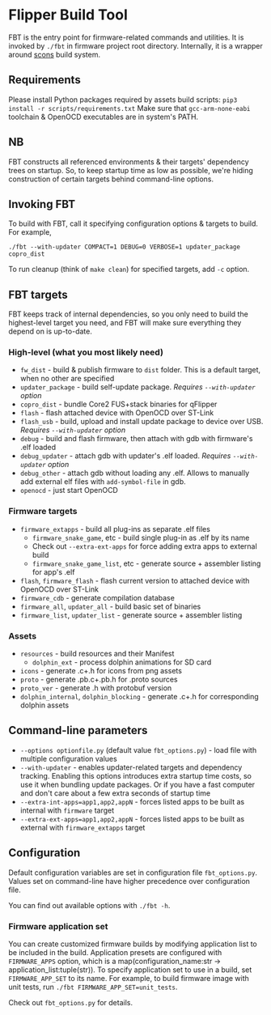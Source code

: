 # Flipper Build Tool

FBT is the entry point for firmware-related commands and utilities.
It is invoked by `./fbt` in firmware project root directory. Internally, it is a wrapper around [scons](https://scons.org/) build system.

## Requirements

Please install Python packages required by assets build scripts: `pip3 install -r scripts/requirements.txt`
Make sure that `gcc-arm-none-eabi` toolchain & OpenOCD executables are in system's PATH.

## NB

FBT constructs all referenced environments & their targets' dependency trees on startup. So, to keep startup time as low as possible, we're hiding construction of certain targets behind command-line options.

## Invoking FBT

To build with FBT, call it specifying configuration options & targets to build. For example,

`./fbt --with-updater COMPACT=1 DEBUG=0 VERBOSE=1 updater_package copro_dist`

To run cleanup (think of `make clean`) for specified targets, add `-c` option.

## FBT targets

FBT keeps track of internal dependencies, so you only need to build the highest-level target you need, and FBT will make sure everything they depend on is up-to-date.

### High-level (what you most likely need)

- `fw_dist` - build & publish firmware to `dist` folder. This is a default target, when no other are specified
- `updater_package` - build self-update package. _Requires `--with-updater` option_
- `copro_dist` - bundle Core2 FUS+stack binaries for qFlipper
- `flash` - flash attached device with OpenOCD over ST-Link
- `flash_usb` - build, upload and install update package to device over USB.  _Requires `--with-updater` option_
- `debug` - build and flash firmware, then attach with gdb with firmware's .elf loaded
- `debug_updater` - attach gdb with updater's .elf loaded. _Requires `--with-updater` option_
- `debug_other` - attach gdb without loading any .elf. Allows to manually add external elf files with `add-symbol-file` in gdb.
- `openocd` - just start OpenOCD

### Firmware targets

- `firmware_extapps` - build all plug-ins as separate .elf files
    - `firmware_snake_game`, etc - build single plug-in as .elf by its name
    - Check out `--extra-ext-apps` for force adding extra apps to external build 
    - `firmware_snake_game_list`, etc - generate source + assembler listing for app's .elf
- `flash`, `firmware_flash` - flash current version to attached device with OpenOCD over ST-Link
- `firmware_cdb` - generate compilation database
- `firmware_all`, `updater_all` - build basic set of binaries
- `firmware_list`, `updater_list` - generate source + assembler listing

### Assets

- `resources` - build resources and their Manifest
    - `dolphin_ext` - process dolphin animations for SD card 
- `icons` - generate .c+.h for icons from png assets
- `proto` - generate .pb.c+.pb.h for .proto sources
- `proto_ver` - generate .h with protobuf version 
- `dolphin_internal`, `dolphin_blocking` - generate .c+.h for corresponding dolphin assets
 

## Command-line parameters

- `--options optionfile.py` (default value `fbt_options.py`) - load file with multiple configuration values
- `--with-updater` - enables updater-related targets and dependency tracking. Enabling this options introduces extra startup time costs, so use it when bundling update packages. Or if you have a fast computer and don't care about a few extra seconds of startup time
- `--extra-int-apps=app1,app2,appN` - forces listed apps to be built as internal with `firmware` target
- `--extra-ext-apps=app1,app2,appN` - forces listed apps to be built as external with `firmware_extapps` target


## Configuration 

Default configuration variables are set in configuration file `fbt_options.py`. 
Values set on command-line have higher precedence over configuration file.

You can find out available options with `./fbt -h`.

### Firmware application set

You can create customized firmware builds by modifying application list to be included in the build. Application presets are configured with `FIRMWARE_APPS` option, which is a map(configuration_name:str -> application_list:tuple(str)). To specify application set to use in a build, set `FIRMWARE_APP_SET` to its name.
For example, to build firmware image with unit tests, run `./fbt FIRMWARE_APP_SET=unit_tests`.

Check out `fbt_options.py` for details.
